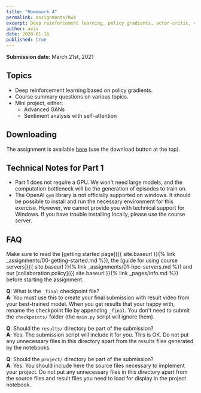 ```yaml
---
title: "Homework 4"
permalink: assignments/hw4
excerpt: Deep reinforcement learning, policy gradients, actor-critic, course summary and mini-project.
author: aviv
date: 2020-01-16
published: true
---
```


**Submission date**: March 21st, 2021

## Topics

- Deep reinforcement learning based on policy gradients.
- Course summary questions on various topics.
- Mini project, either:
  - Advanced GANs
  - Sentiment analysis with self-attention


## Downloading

The assignment is available
[here](https://technionmail-my.sharepoint.com/:u:/g/personal/avivr_campus_technion_ac_il/Eb_dP-QpU7ZBm8i_YWYvMoABjnGPxCuO9Qi-2mIuvONtyg)
(use the download button at the top).

## Technical Notes for Part 1

- Part 1 does not require a GPU. We won't need large models, and the computation
  bottleneck will be the generation of episodes to train on.
- The OpenAI `gym` library is not officially supported on windows.
  It should be possible to install and run the necessary environment for this
  exercise. However, we cannot provide you with technical support for Windows.
  If you have trouble installing locally, please use the course server.

## FAQ

Make sure to read the
[getting started page]({{ site.baseurl }}{% link _assignments/00-getting-started.md %}),
the
[guide for using course servers]({{ site.baseurl }}{% link _assignments/01-hpc-servers.md %})
and our
[collaboration policy]({{ site.baseurl }}{% link _pages/info.md %})
before starting the assignment.

**Q**: What is the `_final` checkpoint file?  
**A**: You must use this to create your final submission with result video from
your best-trained model. When you get
results that your happy with, rename the checkpoint file by appending `_final`.
You don't need to submit the `checkpoints/` folder (the `main.py` script will ignore
them).


**Q**: Should the `results/` directory be part of the submission?  
**A**: Yes. The submission script will include it for you. This is OK. Do not
put any unnecessary files in this directory apart from the results files
generated by the notebooks.


**Q**: Should the `project/` directory be part of the submission?  
**A**: Yes. You should include here the source files necessary to implement your project.
Do not put any unnecessary files in this directory apart from the source files
and result files you need to load for display in the project notebook.
